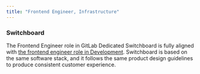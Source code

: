 ```yaml
---
title: "Frontend Engineer, Infrastructure"
---
```


### Switchboard

The Frontend Engineer role in GitLab Dedicated Switchboard is fully aligned with [the frontend engineer role in Development](../../frontend/_index.md). Switchboard is based on the same software stack, and it follows the same product design guidelines to produce consistent customer experience.
